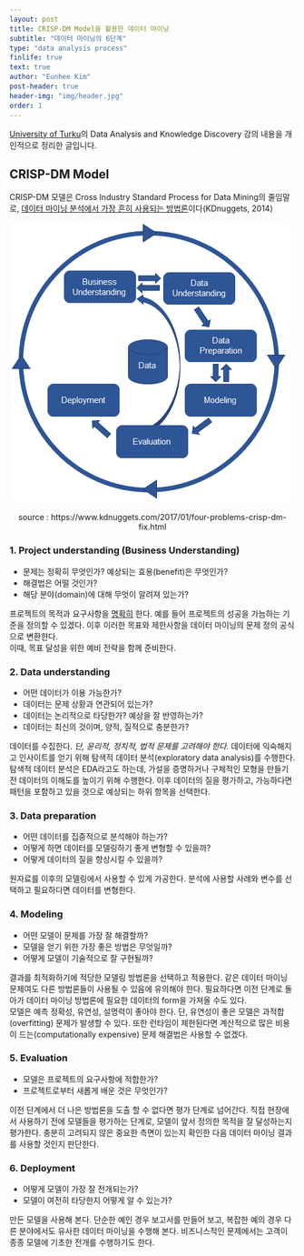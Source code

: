 ```yaml
---
layout: post
title: CRISP-DM Model을 활용한 데이터 마이닝
subtitle: "데이터 마이닝의 6단계"
type: "data analysis process"
finlife: true
text: true
author: "Eunhee Kim"
post-header: true
header-img: "img/header.jpg"
order: 1
---
```


[University of Turku](<https://www.utu.fi/fi>)의 Data Analysis and Knowledge Discovery 강의 내용을 개인적으로 정리한 글입니다.



## CRISP-DM Model

CRISP-DM 모델은 Cross Industry Standard Process for Data Mining의 줄임말로, <u>데이터 마이닝 분석에서 가장 흔히 사용되는 방법론</u>이다(KDnuggets, 2014)

![crisp-dm](img/crisp-dm.png)

<center>source : https://www.kdnuggets.com/2017/01/four-problems-crisp-dm-fix.html</center>

### 1. Project understanding (Business Understanding)

- 문제는 정확히 무엇인가? 예상되는 효용(benefit)은 무엇인가?
- 해결법은 어떨 것인가?
- 해당 분야(domain)에 대해 무엇이 알려져 있는가?

프로젝트의 목적과 요구사항을 <u>명확히</u> 한다. 예를 들어 프로젝트의 성공을 가늠하는 기준을 정의할 수 있겠다. 이후 이러한 목표와 제한사항을 데이터 마이닝의 문제 정의 공식으로 변환한다.    
이때, 목표 달성을 위한 예비 전략을 함께 준비한다.

### 2. Data understanding

- 어떤 데이터가 이용 가능한가?
- 데이터는 문제 상황과 연관되어 있는가?
- 데이터는 논리적으로 타당한가? 예상을 잘 반영하는가?
- 데이터는 최신의 것이며, 양적, 질적으로 충분한가?

데이터를 수집한다. *단, 윤리적, 정치적, 법적 문제를 고려해야 한다.* 데이터에 익숙해지고 인사이트를 얻기 위해 탐색적 데이터 분석(exploratory data analysis)를 수행한다. 탐색적 데이터 분석은 EDA라고도 하는데, 가설을 증명하거나 구체적인 모형을 만들기 전 데이터의 이해도를 높이기 위해 수행한다. 이후 데이터의 질을 평가하고, 가능하다면 패턴을 포함하고 있을 것으로 예상되는 하위 항목을 선택한다.    

### 3. Data preparation

- 어떤 데이터를 집중적으로 분석해야 하는가?
- 어떻게 하면 데이터를 모델링하기 좋게 변형할 수 있을까?
- 어떻게 데이터의 질을 향상시킬 수 있을까?

원자료를 이후의 모델링에서 사용할 수 있게 가공한다. 분석에 사용할 사례와 변수를 선택하고 필요하다면 데이터를 변형한다. 

### 4. Modeling

- 어떤 모델이 문제를 가장 잘 해결할까?
- 모델을 얻기 위한 가장 좋은 방법은 무엇일까?
- 어떻게 모델이 기술적으로 잘 구현될까?

결과를 최적화하기에 적당한 모델링 방법론을 선택하고 적용한다. 같은 데이터 마이닝 문제여도 다른 방법론들이 사용될 수 있음에 유의해야 한다. 필요하다면 이전 단계로 돌아가 데이터 마이닝 방법론에 필요한 데이터의 form을 가져올 수도 있다.   
모델은 예측 정확성, 유연성, 설명력이 좋아야 한다. 단, 유연성이 좋은 모델은 과적합(overfitting) 문제가 발생할 수 있다. 또한 런타임이 제한된다면 계산적으로 많은 비용이 드는(computationally expensive) 문제 해결법은 사용할 수 없겠다.

### 5. Evaluation

- 모델은 프로젝트의 요구사항에 적합한가?
- 프로젝트로부터 새롭게 배운 것은 무엇인가?

이전 단계에서 더 나은 방법론을 도출 할 수 없다면 평가 단계로 넘어간다. 직접 현장에서 사용하기 전에 모델들을 평가하는 단계로, 모델이 앞서 정의한 목적을 잘 달성하는지 평가한다. 충분히 고려되지 않은 중요한 측면이 있는지 확인한 다음 데이터 마이닝 결과를 사용할 것인지 판단한다.

### 6. Deployment

- 어떻게 모델이 가장 잘 전개되는가?
- 모델이 여전히 타당한지 어떻게 알 수 있는가?

만든 모델을 사용해 본다. 단순한 예인 경우 보고서를 만들어 보고, 복잡한 예의 경우 다른 분야에서도 유사한 데이터 마이닝을 수행해 본다. 비즈니스적인 문제에서는 고객이 종종 모델에 기초한 전개를 수행하기도 한다.

